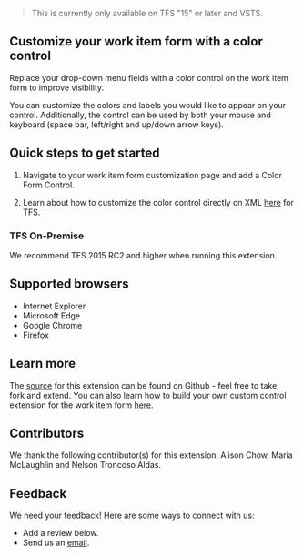 > This is currently only available on TFS "15" or later and VSTS.

## Customize your work item form with a color control ##

Replace your drop-down menu fields with a color control on the work item form to improve visibility. 

You can customize the colors and labels you would like to appear on your control. Additionally, the control can be used by both your mouse and keyboard (space bar, left/right and up/down arrow keys).
 
## Quick steps to get started ## 

1. Navigate to your work item form customization page and add a Color Form Control.

2. Learn about how to customize the color control directly on XML [here](https://github.com/Microsoft/vsts-extension-color-control/blob/master/README.md) for TFS. 

### TFS On-Premise ###

We recommend TFS 2015 RC2 and higher when running this extension.

## Supported browsers ##

* Internet Explorer
* Microsoft Edge
* Google Chrome 
* Firefox

## Learn more ##

The [source](https://github.com/Microsoft/vsts-extension-color-control) for this extension can be found on Github - feel free to take, fork and extend. You can also learn how to build your own custom control extension for the work item form [here](https://www.visualstudio.com/en-us/docs/integrate/extensions/develop/custom-control). 

## Contributors ##

We thank the following contributor(s) for this extension: Alison Chow, Maria McLaughlin and Nelson Troncoso Aldas. 

## Feedback ##

We need your feedback! Here are some ways to connect with us:

* Add a review below.
* Send us an [email](mailto://witiq@microsoft.com).
